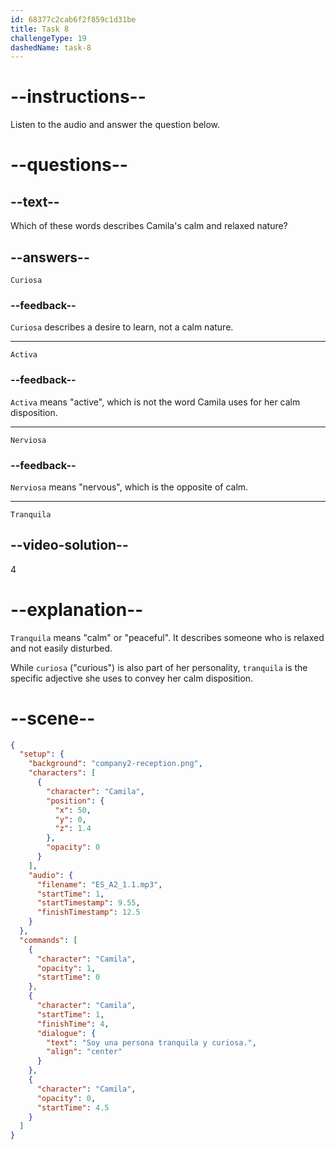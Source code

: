 ```yaml
---
id: 68377c2cab6f2f859c1d31be
title: Task 8
challengeType: 19
dashedName: task-8
---
```


<!-- (Audio) Camila: Soy una persona tranquila y curiosa. -->

# --instructions--

Listen to the audio and answer the question below.

# --questions--

## --text--

Which of these words describes Camila's calm and relaxed nature?

## --answers--

`Curiosa`

### --feedback--

`Curiosa` describes a desire to learn, not a calm nature.

---

`Activa`

### --feedback--

`Activa` means "active", which is not the word Camila uses for her calm disposition.

---

`Nerviosa`

### --feedback--

`Nerviosa` means "nervous", which is the opposite of calm.

---

`Tranquila`

## --video-solution--

4

# --explanation--

`Tranquila` means "calm" or "peaceful". It describes someone who is relaxed and not easily disturbed.

While `curiosa` ("curious") is also part of her personality, `tranquila` is the specific adjective she uses to convey her calm disposition.

# --scene--

```json
{
  "setup": {
    "background": "company2-reception.png",
    "characters": [
      {
        "character": "Camila",
        "position": {
          "x": 50,
          "y": 0,
          "z": 1.4
        },
        "opacity": 0
      }
    ],
    "audio": {
      "filename": "ES_A2_1.1.mp3",
      "startTime": 1,
      "startTimestamp": 9.55,
      "finishTimestamp": 12.5
    }
  },
  "commands": [
    {
      "character": "Camila",
      "opacity": 1,
      "startTime": 0
    },
    {
      "character": "Camila",
      "startTime": 1,
      "finishTime": 4,
      "dialogue": {
        "text": "Soy una persona tranquila y curiosa.",
        "align": "center"
      }
    },
    {
      "character": "Camila",
      "opacity": 0,
      "startTime": 4.5
    }
  ]
}
```
